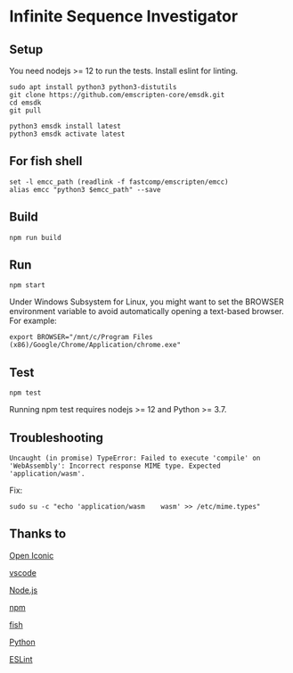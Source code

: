 # Infinite Sequence Investigator

## Setup

You need nodejs >= 12 to run the tests. Install eslint for linting.

```
sudo apt install python3 python3-distutils
git clone https://github.com/emscripten-core/emsdk.git
cd emsdk
git pull

python3 emsdk install latest
python3 emsdk activate latest
```

## For fish shell

```
set -l emcc_path (readlink -f fastcomp/emscripten/emcc)
alias emcc "python3 $emcc_path" --save
```

## Build

```
npm run build
```

## Run

```
npm start
```

Under Windows Subsystem for Linux, you might want to set the BROWSER environment
variable to avoid automatically opening a text-based browser. For example:

```
export BROWSER="/mnt/c/Program Files (x86)/Google/Chrome/Application/chrome.exe"
```

## Test

```
npm test
```

Running npm test requires nodejs >= 12 and Python >= 3.7.

## Troubleshooting

```
Uncaught (in promise) TypeError: Failed to execute 'compile' on 'WebAssembly': Incorrect response MIME type. Expected 'application/wasm'.
```

Fix:

```
sudo su -c "echo 'application/wasm    wasm' >> /etc/mime.types"
```

## Thanks to

[Open Iconic](https://github.com/iconic/open-iconic)

[vscode](https://github.com/microsoft/vscode)

[Node.js](https://github.com/nodejs)

[npm](https://github.com/npm)

[fish](https://github.com/fish-shell)

[Python](https://github.com/python)

[ESLint](https://github.com/eslint)
